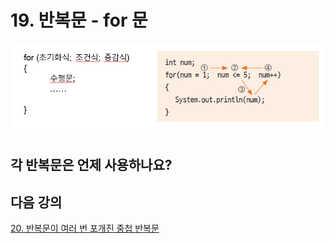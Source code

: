 # 19. 반복문 - for 문



![for](./img/for.png)


## 각 반복문은 언제 사용하나요?


## 다음 강의
[20. 반복문이 여러 번 포개진 중첩 반복문](https://gitlab.com/easyspubjava/javacoursework/-/blob/master/Chapter1/01-20/README.md)